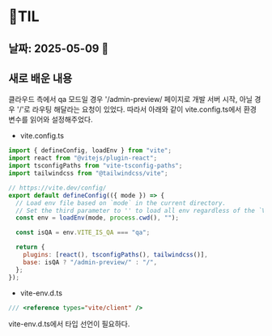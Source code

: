 # 🧾TIL

## 날짜: 2025-05-09 🍠

## 새로 배운 내용

클라우드 측에서 qa 모드일 경우 '/admin-preview/ 페이지로 개발 서버 시작,
아닐 경우 '/'로 라우팅 해달라는 요청이 있었다.
따라서 아래와 같이 vite.config.ts에서 환경 변수를 읽어와 설정해주었다.

- vite.config.ts

```jsx
import { defineConfig, loadEnv } from "vite";
import react from "@vitejs/plugin-react";
import tsconfigPaths from "vite-tsconfig-paths";
import tailwindcss from "@tailwindcss/vite";

// https://vite.dev/config/
export default defineConfig(({ mode }) => {
  // Load env file based on `mode` in the current directory.
  // Set the third parameter to '' to load all env regardless of the `VITE_` prefix.
  const env = loadEnv(mode, process.cwd(), "");

  const isQA = env.VITE_IS_QA === "qa";

  return {
    plugins: [react(), tsconfigPaths(), tailwindcss()],
    base: isQA ? "/admin-preview/" : "/",
  };
});
```

- vite-env.d.ts

```jsx
/// <reference types="vite/client" />
```

vite-env.d.ts에서 타입 선언이 필요하다.
